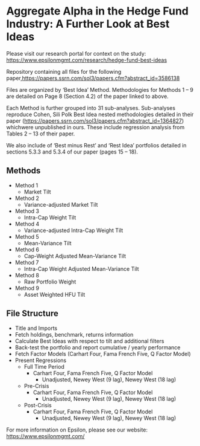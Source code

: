 # Aggregate Alpha in the Hedge Fund Industry: A Further Look at Best Ideas 
Please visit our research portal for context on the study: https://www.epsilonmgmt.com/research/hedge-fund-best-ideas

Repository containing all files for the following paper,https://papers.ssrn.com/sol3/papers.cfm?abstract_id=3586138

Files are organized by ‘Best Idea’ Method.  Methodologies for Methods 1 – 9 are detailed on Page 8 (Section 4.2) of the paper linked to above.

Each Method is further grouped into 31 sub-analyses.  Sub-analyses reproduce Cohen, Sili Polk Best Idea nested methodologies detailed in their paper (https://papers.ssrn.com/sol3/papers.cfm?abstract_id=1364827) whichwere unpublished in ours.  These include regression analysis from Tables 2 – 13 of their paper.

We also include of ‘Best minus Rest’ and ‘Rest Idea’ portfolios detailed in sections 5.3.3 and 5.3.4 of our paper (pages 15 – 18).

## Methods
* Method 1
  * Market Tilt
* Method 2
  * Variance-adjusted Market Tilt
* Method 3
  * Intra-Cap Weight Tilt
* Method 4
  * Variance-adjusted Intra-Cap Weight Tilt
* Method 5
  * Mean-Variance Tilt
* Method 6
  * Cap-Weight Adjusted Mean-Variance Tilt
* Method 7
  * Intra-Cap Weight Adjusted Mean-Variance Tilt
* Method 8
  * Raw Portfolio Weight
* Method 9
  * Asset Weighted HFU Tilt
  
## File Structure
* Title and Imports
* Fetch holdings, benchmark, returns information
* Calculate Best Ideas with respect to tilt and additional filters
* Back-test the portfolio and report cumulative / yearly performance
* Fetch Factor Models (Carhart Four, Fama French Five, Q Factor Model)
* Present Regressions
  * Full Time Period
    * Carhart Four, Fama French Five, Q Factor Model
      * Unadjusted, Newey West (9 lag), Newey West (18 lag)
  * Pre-Crisis
    * Carhart Four, Fama French Five, Q Factor Model
      * Unadjusted, Newey West (9 lag), Newey West (18 lag)
  * Post-Crisis
    * Carhart Four, Fama French Five, Q Factor Model
      * Unadjusted, Newey West (9 lag), Newey West (18 lag)
      
For more information on Epsilon, please see our website: https://www.epsilonmgmt.com/
